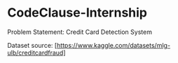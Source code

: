 # CodeClause-Internship

Problem Statement: Credit Card Detection System

Dataset source: [https://www.kaggle.com/datasets/mlg-ulb/creditcardfraud]
